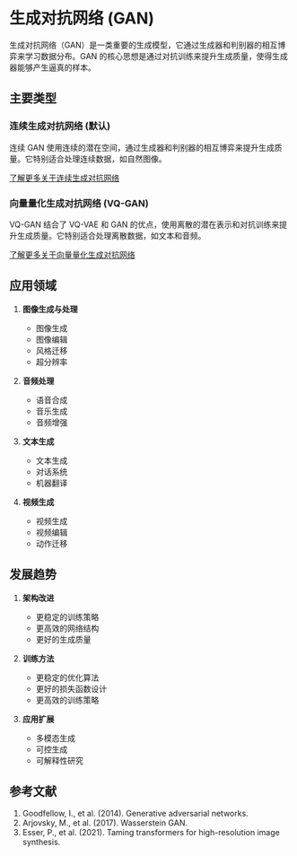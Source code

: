 # 生成对抗网络 (GAN)

生成对抗网络（GAN）是一类重要的生成模型，它通过生成器和判别器的相互博弈来学习数据分布。GAN 的核心思想是通过对抗训练来提升生成质量，使得生成器能够产生逼真的样本。

## 主要类型

### 连续生成对抗网络 (默认)

连续 GAN 使用连续的潜在空间，通过生成器和判别器的相互博弈来提升生成质量。它特别适合处理连续数据，如自然图像。

[了解更多关于连续生成对抗网络](./gan/continuous.md)

### 向量量化生成对抗网络 (VQ-GAN)

VQ-GAN 结合了 VQ-VAE 和 GAN 的优点，使用离散的潜在表示和对抗训练来提升生成质量。它特别适合处理离散数据，如文本和音频。

[了解更多关于向量量化生成对抗网络](./gan/vq-gan.md)

## 应用领域

1. **图像生成与处理**
   - 图像生成
   - 图像编辑
   - 风格迁移
   - 超分辨率

2. **音频处理**
   - 语音合成
   - 音乐生成
   - 音频增强

3. **文本生成**
   - 文本生成
   - 对话系统
   - 机器翻译

4. **视频生成**
   - 视频生成
   - 视频编辑
   - 动作迁移

## 发展趋势

1. **架构改进**
   - 更稳定的训练策略
   - 更高效的网络结构
   - 更好的生成质量

2. **训练方法**
   - 更稳定的优化算法
   - 更好的损失函数设计
   - 更高效的训练策略

3. **应用扩展**
   - 多模态生成
   - 可控生成
   - 可解释性研究

## 参考文献

1. Goodfellow, I., et al. (2014). Generative adversarial networks.
2. Arjovsky, M., et al. (2017). Wasserstein GAN.
3. Esser, P., et al. (2021). Taming transformers for high-resolution image synthesis.
